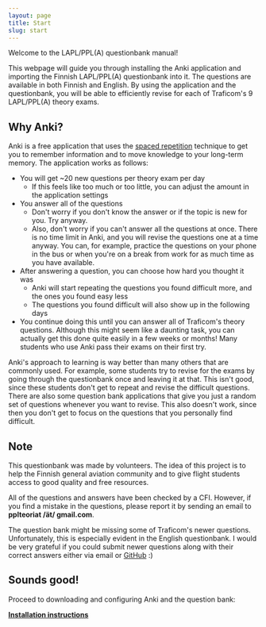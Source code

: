 ```yaml
---
layout: page
title: Start
slug: start
---
```


Welcome to the LAPL/PPL(A) questionbank manual!

This webpage will guide you through installing the Anki application and importing the Finnish LAPL/PPL(A) questionbank into it.
The questions are available in both Finnish and English.
By using the application and the questionbank, you will be able to efficiently revise for each of Traficom's 9 LAPL/PPL(A) theory exams.

## Why Anki?

Anki is a free application that uses the [spaced repetition](https://en.wikipedia.org/wiki/Spaced_repetition) technique to get you to remember information and to move knowledge to your long-term memory.
The application works as follows:
- You will get ~20 new questions per theory exam per day
  - If this feels like too much or too little, you can adjust the amount in the application settings
- You answer all of the questions
  - Don't worry if you don't know the answer or if the topic is new for you. Try anyway.
  - Also, don't worry if you can't answer all the questions at once.
  There is no time limit in Anki, and you will revise the questions one at a time anyway.
  You can, for example, practice the questions on your phone in the bus or when you're on a break from work for as much time as you have available.
- After answering a question, you can choose how hard you thought it was
  - Anki will start repeating the questions you found difficult more, and the ones you found easy less
  - The questions you found difficult will also show up in the following days
- You continue doing this until you can answer all of Traficom's theory questions.
Although this might seem like a daunting task, you can actually get this done quite easily in a few weeks or months!
Many students who use Anki pass their exams on their first try.  

Anki's approach to learning is way better than many others that are commonly used.
For example, some students try to revise for the exams by going through the questionbank once and leaving it at that.
This isn't good, since these students don't get to repeat and revise the difficult questions.
There are also some question bank applications that give you just a random set of questions whenever you want to revise.
This also doesn't work, since then you don't get to focus on the questions that you personally find difficult.

## Note

This questionbank was made by volunteers.
The idea of this project is to help the Finnish general aviation community and to give flight students access to good quality and free resources.

All of the questions and answers have been checked by a CFI.
However, if you find a mistake in the questions, please report it by sending an email to **pplteoriat /ät/ gmail.com**.

The question bank might be missing some of Traficom's newer questions. Unfortunately, this is especially evident in the English questionbank.
I would be very grateful if you could submit newer questions along with their correct answers either via email or [GitHub](https://github.com/ppl-teoriat/ppl-teoriat.github.io/issues) :)

## Sounds good!

Proceed to downloading and configuring Anki and the question bank:

[**Installation instructions**](/install)
